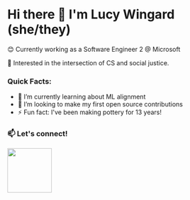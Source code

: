 # Hi there 👋 I'm Lucy Wingard (she/they)

😊 Currently working as a Software Engineer 2 @ Microsoft

💜 Interested in the intersection of CS and social justice.

### Quick Facts:
- 🤔 I’m currently learning about ML alignment
- 👯 I’m looking to make my first open source contributions
- ⚡ Fun fact: I've been making pottery for 13 years!

### 📫 Let's connect!

<a href="https://www.linkedin.com/in/lucy-wingard/">
  <img src="https://i.pinimg.com/originals/f2/ea/ee/f2eaee556138ea664bcb65256f6746c2.jpg" width="100px" height="100px"/>
<a />



